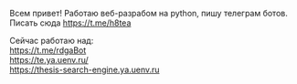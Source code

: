 Всем привет! Работаю веб-разрабом на python, пишу телеграм ботов. Писать сюда https://t.me/h8tea

Сейчас работаю над:  
https://t.me/rdgaBot  
https://te.ya.uenv.ru/  
https://thesis-search-engine.ya.uenv.ru
